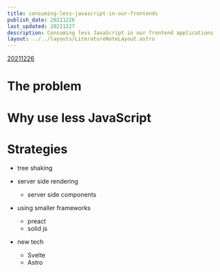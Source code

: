 ```yaml
---
title: consuming-less-javascript-in-our-frontends
publish_date: 20211226
last_updated: 20211227
description: Consuming less JavaScript in our frontend applications
layout: ../../layouts/LiteratureNoteLayout.astro
---
```


[20211226](../fleeting-notes/20211226.md)

# The problem

# Why use less JavaScript

# Strategies

- tree shaking

- server side rendering
	- server side components

- using smaller frameworks
	- preact
	- solid js

- new tech
	- Svelte
	- Astro

